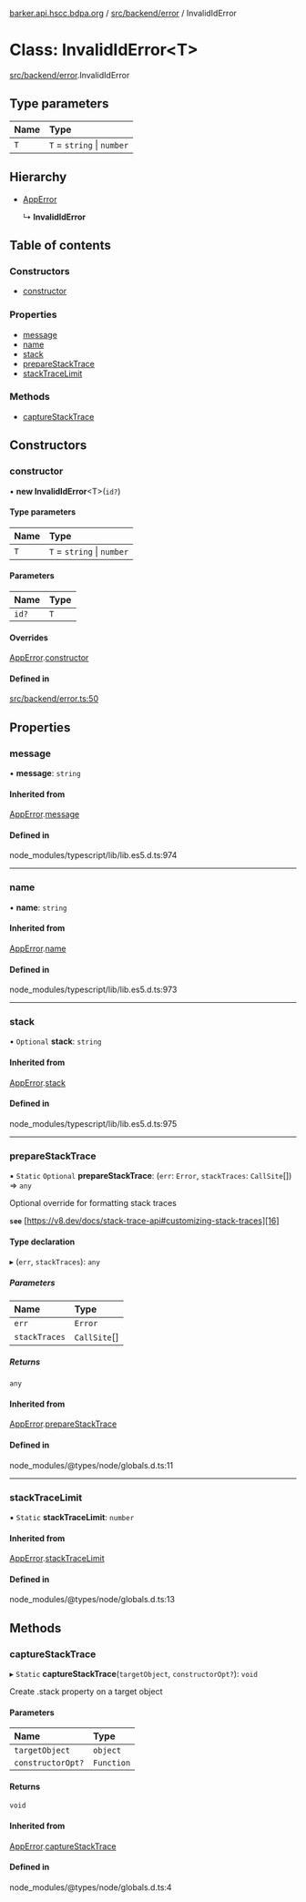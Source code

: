 [barker.api.hscc.bdpa.org][1] / [src/backend/error][2] / InvalidIdError

# Class: InvalidIdError\<T>

[src/backend/error][2].InvalidIdError

## Type parameters

| Name | Type                       |
| :--- | :------------------------- |
| `T`  | `T` = `string` \| `number` |

## Hierarchy

- [AppError][3]

  ↳ **InvalidIdError**

## Table of contents

### Constructors

- [constructor][4]

### Properties

- [message][5]
- [name][6]
- [stack][7]
- [prepareStackTrace][8]
- [stackTraceLimit][9]

### Methods

- [captureStackTrace][10]

## Constructors

### constructor

• **new InvalidIdError**\<T>(`id?`)

#### Type parameters

| Name | Type                       |
| :--- | :------------------------- |
| `T`  | `T` = `string` \| `number` |

#### Parameters

| Name  | Type |
| :---- | :--- |
| `id?` | `T`  |

#### Overrides

[AppError][3].[constructor][11]

#### Defined in

[src/backend/error.ts:50][12]

## Properties

### message

• **message**: `string`

#### Inherited from

[AppError][3].[message][13]

#### Defined in

node_modules/typescript/lib/lib.es5.d.ts:974

---

### name

• **name**: `string`

#### Inherited from

[AppError][3].[name][14]

#### Defined in

node_modules/typescript/lib/lib.es5.d.ts:973

---

### stack

• `Optional` **stack**: `string`

#### Inherited from

[AppError][3].[stack][15]

#### Defined in

node_modules/typescript/lib/lib.es5.d.ts:975

---

### prepareStackTrace

▪ `Static` `Optional` **prepareStackTrace**: (`err`: `Error`, `stackTraces`:
`CallSite`\[]) => `any`

Optional override for formatting stack traces

**`see`** [https://v8.dev/docs/stack-trace-api#customizing-stack-traces][16]

#### Type declaration

▸ (`err`, `stackTraces`): `any`

##### Parameters

| Name          | Type         |
| :------------ | :----------- |
| `err`         | `Error`      |
| `stackTraces` | `CallSite`[] |

##### Returns

`any`

#### Inherited from

[AppError][3].[prepareStackTrace][17]

#### Defined in

node_modules/@types/node/globals.d.ts:11

---

### stackTraceLimit

▪ `Static` **stackTraceLimit**: `number`

#### Inherited from

[AppError][3].[stackTraceLimit][18]

#### Defined in

node_modules/@types/node/globals.d.ts:13

## Methods

### captureStackTrace

▸ `Static` **captureStackTrace**(`targetObject`, `constructorOpt?`): `void`

Create .stack property on a target object

#### Parameters

| Name              | Type       |
| :---------------- | :--------- |
| `targetObject`    | `object`   |
| `constructorOpt?` | `Function` |

#### Returns

`void`

#### Inherited from

[AppError][3].[captureStackTrace][19]

#### Defined in

node_modules/@types/node/globals.d.ts:4

[1]: ../README.md
[2]: ../modules/src_backend_error.md
[3]: src_backend_error.apperror.md
[4]: src_backend_error.invalididerror.md#constructor
[5]: src_backend_error.invalididerror.md#message
[6]: src_backend_error.invalididerror.md#name
[7]: src_backend_error.invalididerror.md#stack
[8]: src_backend_error.invalididerror.md#preparestacktrace
[9]: src_backend_error.invalididerror.md#stacktracelimit
[10]: src_backend_error.invalididerror.md#capturestacktrace
[11]: src_backend_error.apperror.md#constructor
[12]:
  https://github.com/nhscc/barker.api.hscc.bdpa.org/blob/b8087e9/src/backend/error.ts#L50
[13]: src_backend_error.apperror.md#message
[14]: src_backend_error.apperror.md#name
[15]: src_backend_error.apperror.md#stack
[16]: https://v8.dev/docs/stack-trace-api#customizing-stack-traces
[17]: src_backend_error.apperror.md#preparestacktrace
[18]: src_backend_error.apperror.md#stacktracelimit
[19]: src_backend_error.apperror.md#capturestacktrace
